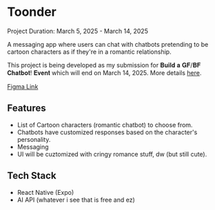 # Toonder

Project Duration: March 5, 2025 - March 14, 2025

A messaging app where users can chat with chatbots pretending to be cartoon characters as if they're in a romantic relationship.

This project is being developed as my submission for 𝐁𝐮𝐢𝐥𝐝 𝐚 𝐆𝐅/𝐁𝐅 𝐂𝐡𝐚𝐭𝐛𝐨𝐭! 𝐄𝐯𝐞𝐧𝐭 which will end on March 14, 2025. More details [here](https://www.facebook.com/share/p/18HJc3LZtV/).

[Figma Link](https://www.figma.com/design/FrZtZYkOmOYsVvo40gvfCn/toonder?node-id=0-1&p=f&t=vI8sVpNjrz3KJfyV-0)

## Features

- List of Cartoon characters (romantic chatbot) to choose from.
- Chatbots have customized responses based on the character's personality.
- Messaging
- UI will be cuztomized with cringy romance stuff, dw (but still cute).

## Tech Stack

- React Native (Expo)
- AI API (whatever i see that is free and ez)

